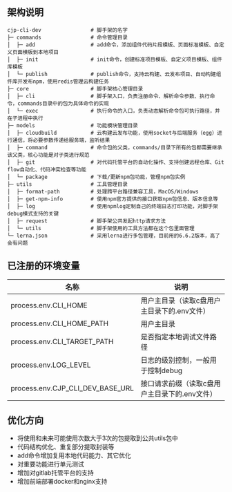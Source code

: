 ## 架构说明

```
cjp-cli-dev                # 脚手架的名字
├─ commands                # 命令管理目录
│  ├─ add                  # add命令，添加组件代码片段模板、页面标准模板、自定义页面模板到本地项目
│  ├─ init                 # init命令，创建标准项目模板、自定义项目模板、组件库模板
│  └─ publish              # publish命令，支持云构建、云发布项目、自动构建组件库并发布npm，使用redis管理云构建任务
├─ core                    # 脚手架核心管理目录
│  ├─ cli                  # 脚手架入口，负责注册命令、解析命令参数、执行命令，commands目录中的包为具体命令的实现
│  └─ exec                 # 执行命令的入口，负责动态解析命令包可执行路径，并在子进程中执行
├─ models                  # 功能模块管理目录
│  ├─ cloudbuild           # 云构建云发布功能，使用socket与后端服务（egg）进行通信，将必要参数传递给服务端，监听结果
│  ├─ command              # 命令包的父类，commands/目录下所有的包都需要继承该父类，核心功能是对子类进行规范
│  ├─ git                  # 对代码托管平台的自动化操作、支持创建远程仓库、Git flow自动化、代码冲突检查等功能
│  └─ package              # 下载/更新npm包功能，管理npm包实例
├─ utils                   # 工具管理目录
│  ├─ format-path          # 处理跨平台路径兼容工具，MacOS/Windows
│  ├─ get-npm-info         # 使用npm官方提供的接口获取npm包信息、版本信息等
│  ├─ log                  # 使用npmlog定制自己的终端日志打印功能，对脚手架debug模式支持的关键
│  ├─ request              # 脚手架公共发起http请求方法
│  └─ utils                # 脚手架使用的工具方法都在这个包里面管理
└─ lerna.json              # 采用lerna进行多包管理，目前用的6.6.2版本，高了会有问题
```

## 已注册的环境变量

| 名称                             | 说明                                          |
| -------------------------------- | --------------------------------------------- |
| process.env.CLI_HOME             | 用户主目录（读取c盘用户主目录下的.env文件）   |
| process.env.CLI_HOME_PATH        | 用户主目录                                    |
| process.env.CLI_TARGET_PATH      | 是否指定本地调试文件路径                      |
| process.env.LOG_LEVEL            | 日志的级别控制，一般用于控制debug             |
| process.env.CJP_CLI_DEV_BASE_URL | 接口请求前缀（读取c盘用户主目录下的.env文件） |

## 优化方向

- 将使用和未来可能使用次数大于3次的包提取到公共utils包中
- 代码结构优化、重复部分提取封装等
- add命令增加复用本地代码能力、其它优化
- 对重要功能进行单元测试
- 增加对gitlab托管平台的支持
- 增加前端部署docker和nginx支持
